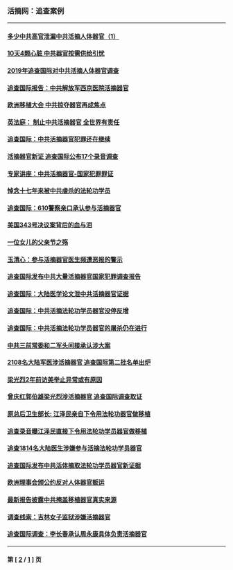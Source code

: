 ### 活摘网：追查案例
---
#### [多少中共高官泄漏中共活摘人体器官（1）](../../pages/nf5880/n12671234.md?06080430) 
#### [10天4颗心脏 中共器官按需供给引忧](../../pages/nf5880/n12326366.md?06080430) 
#### [2019年追查国际对中共活摘人体器官调查](../../pages/nf5880/n11917733.md?06080430) 
#### [追查国际报告：中共解放军西京医院活摘器官](../../pages/nf5880/n11838359.md?06080430) 
#### [欧洲移植大会 中共掠夺器官再成焦点](../../pages/nf5880/n11538883.md?06080430) 
#### [英法庭： 制止中共活摘器官 全世界有责任](../../pages/nf5880/n11330691.md?06080430) 
#### [追查国际：中共活摘器官犯罪还在继续](../../pages/nf5880/n11218301.md?06080430) 
#### [活摘器官新证 追查国际公布17个录音调查](../../pages/nf5880/n10897744.md?06080430) 
#### [专家讲座：中共活摘器官-国家犯罪罪证](../../pages/nf5880/n8828153.md?06080430) 
#### [悼念十七年来被中共虐杀的法轮功学员](../../pages/nf5880/n8124823.md?06080430) 
#### [追查国际：610警察亲口承认参与活摘器官](../../pages/nf5880/n8109067.md?06080430) 
#### [美国343号决议案背后的血与泪](../../pages/nf5880/n8020684.md?06080430) 
#### [一位女儿的父亲节之殇](../../pages/nf5880/n8014122.md?06080430) 
#### [玉清心：参与活摘器官医生频遭恶报的警示](../../pages/nf5880/n4637546.md?06080430) 
#### [追查国际发布中共大量活摘器官国家犯罪调查报告](../../pages/nf5880/n4613428.md?06080430) 
#### [追查国际：大陆医学论文泄中共活摘器官证据](../../pages/nf5880/n4608794.md?06080430) 
#### [追查国际：中共活摘法轮功学员器官没停反增](../../pages/nf5880/n4584075.md?06080430) 
#### [追查国际：中共活摘法轮功学员器官的屠杀仍在进行](../../pages/nf5880/n4299154.md?06080430) 
#### [中共三前常委和二军头间接承认涉大案](../../pages/nf5880/n4286244.md?06080430) 
#### [2108名大陆军医涉活摘器官 追查国际第二批名单出炉](../../pages/nf5880/n4284769.md?06080430) 
#### [梁光烈2年前访美举止异常或有原因](../../pages/nf5880/n4279686.md?06080430) 
#### [曾庆红郭伯雄梁光烈涉活摘器官 追查国际调查取证](../../pages/nf5880/n4278462.md?06080430) 
#### [原总后卫生部长: 江泽民亲自下令用法轮功器官做移植](../../pages/nf5880/n4263864.md?06080430) 
#### [追查录音曝江泽民直接下令用法轮功学员器官做移植](../../pages/nf5880/n4261268.md?06080430) 
#### [追查1814名大陆医生涉嫌参与活摘法轮功学员器官](../../pages/nf5880/n4259055.md?06080430) 
#### [追查国际发布中共活体摘取法轮功学员器官新证据](../../pages/nf5880/n4258255.md?06080430) 
#### [欧洲理事会颁公约反对人体器官贩运](../../pages/nf5880/n4206955.md?06080430) 
#### [最新报告披露中共掩盖移植器官真实来源](../../pages/nf5880/n4140084.md?06080430) 
#### [调查线索：吉林女子监狱涉嫌活摘器官](../../pages/nf5880/n4044366.md?06080430) 
#### [追查国际调查：李长春承认周永康具体负责活摘器官](../../pages/nf5880/n3966668.md?06080430) 

---
#### 第 [ [2](./2.md?06080430) / [1](./1.md?06080430) ] 页

